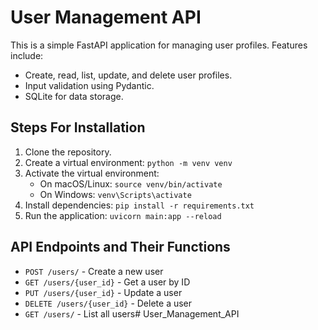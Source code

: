 # User Management API

This is a simple FastAPI application for managing user profiles.
Features include: 
- Create, read, list, update, and delete user profiles.
- Input validation using Pydantic.
- SQLite for data storage.

## Steps For Installation

1. Clone the repository.
2. Create a virtual environment: `python -m venv venv`
3. Activate the virtual environment: 
   - On macOS/Linux: `source venv/bin/activate`
   - On Windows: `venv\Scripts\activate`
4. Install dependencies: `pip install -r requirements.txt`
5. Run the application: `uvicorn main:app --reload`

## API Endpoints and Their Functions
- `POST /users/` - Create a new user
- `GET /users/{user_id}` - Get a user by ID
- `PUT /users/{user_id}` - Update a user
- `DELETE /users/{user_id}` - Delete a user
- `GET /users/` - List all users# User_Management_API
